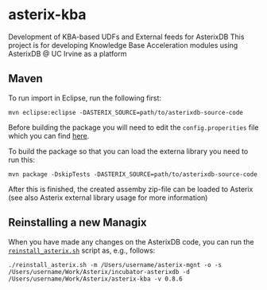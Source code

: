 # asterix-kba
Development of KBA-based UDFs and External feeds for AsterixDB
This project is for developing Knowledge Base Acceleration modules using AsterixDB @ UC Irvine as a platform

## Maven
To run import in Eclipse, run the following first:

	mvn eclipse:eclipse -DASTERIX_SOURCE=path/to/asterixdb-source-code

Before building the package you will need to edit the `config.properities` file which you can find [here](https://github.com/heriram/asterix-kba/blob/master/src/main/resources/config.properties).

To build the package so that you can load the externa library you need to run this:

	mvn package -DskipTests -DASTERIX_SOURCE=path/to/asterixdb-source-code
	
After this is finished, the created assemby zip-file can be loaded to Asterix 
(see also Asterix external library usage for more information)

## Reinstalling a new Managix
When you have made any changes on the AsterixDB code, you can run the [`reinstall_asterix.sh`](https://github.com/heriram/asterix-kba/blob/master/reinstall_asterix.sh) script as, e.g., follows:

	./reinstall_asterix.sh -m /Users/username/asterix-mgnt -o -s /Users/username/Work/Asterix/incubator-asterixdb -d 	/Users/username/Work/Asterix/asterix-kba -v 0.8.6
